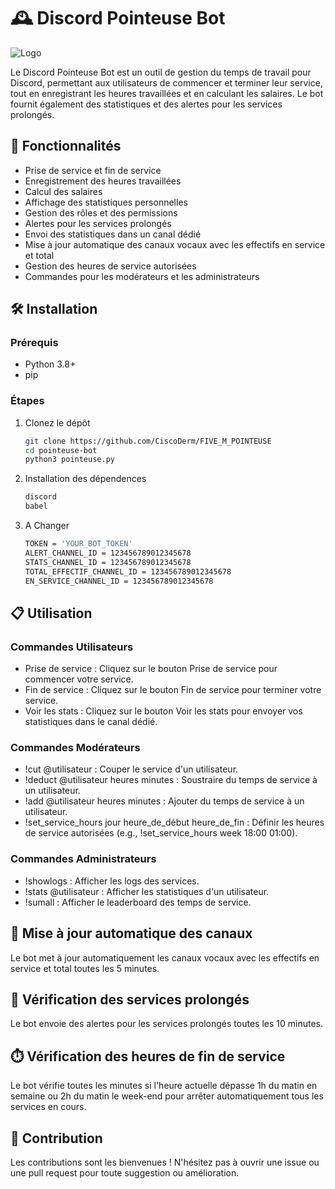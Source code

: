 # 🕰️ Discord Pointeuse Bot

![Logo](images/pointeuse.png)

Le Discord Pointeuse Bot est un outil de gestion du temps de travail pour Discord, permettant aux utilisateurs de commencer et terminer leur service, tout en enregistrant les heures travaillées et en calculant les salaires. Le bot fournit également des statistiques et des alertes pour les services prolongés.

## 🚀 Fonctionnalités

- Prise de service et fin de service
- Enregistrement des heures travaillées
- Calcul des salaires
- Affichage des statistiques personnelles
- Gestion des rôles et des permissions
- Alertes pour les services prolongés
- Envoi des statistiques dans un canal dédié
- Mise à jour automatique des canaux vocaux avec les effectifs en service et total
- Gestion des heures de service autorisées
- Commandes pour les modérateurs et les administrateurs

## 🛠️ Installation

### Prérequis

- Python 3.8+
- pip

### Étapes

1. Clonez le dépôt
   ```bash
   git clone https://github.com/CiscoDerm/FIVE_M_POINTEUSE
   cd pointeuse-bot
   python3 pointeuse.py

3. Installation des dépendences
   ```bash
   discord
   babel   

3. A Changer 
   ```bash
   TOKEN = 'YOUR_BOT_TOKEN'
   ALERT_CHANNEL_ID = 123456789012345678
   STATS_CHANNEL_ID = 123456789012345678
   TOTAL_EFFECTIF_CHANNEL_ID = 123456789012345678
   EN_SERVICE_CHANNEL_ID = 123456789012345678

## 📋 Utilisation

### Commandes Utilisateurs
- Prise de service : Cliquez sur le bouton Prise de service pour commencer votre service.
- Fin de service : Cliquez sur le bouton Fin de service pour terminer votre service.
- Voir les stats : Cliquez sur le bouton Voir les stats pour envoyer vos statistiques dans le canal dédié.

### Commandes Modérateurs
- !cut @utilisateur : Couper le service d'un utilisateur.
- !deduct @utilisateur heures minutes : Soustraire du temps de service à un utilisateur.
- !add @utilisateur heures minutes : Ajouter du temps de service à un utilisateur.
- !set_service_hours jour heure_de_début heure_de_fin : Définir les heures de service autorisées (e.g., !set_service_hours week 18:00 01:00).

### Commandes Administrateurs
- !showlogs : Afficher les logs des services.
- !stats @utilisateur : Afficher les statistiques d'un utilisateur.
- !sumall : Afficher le leaderboard des temps de service.

## 🔄 Mise à jour automatique des canaux
Le bot met à jour automatiquement les canaux vocaux avec les effectifs en service et total toutes les 5 minutes.

## 📅 Vérification des services prolongés
Le bot envoie des alertes pour les services prolongés toutes les 10 minutes.

## ⏱️ Vérification des heures de fin de service
Le bot vérifie toutes les minutes si l'heure actuelle dépasse 1h du matin en semaine ou 2h du matin le week-end pour arrêter automatiquement tous les services en cours.

## 🤝 Contribution
Les contributions sont les bienvenues ! N'hésitez pas à ouvrir une issue ou une pull request pour toute suggestion ou amélioration.
